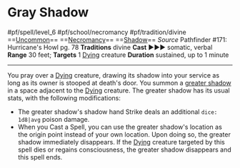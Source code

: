 # Gray Shadow
#pf/spell/level_6 #pf/school/necromancy #pf/tradition/divine
==[Uncommon](../../../Traits/Uncommon.md)== ==[Necromancy](../../../Traits/Necromancy.md)== ==[Shadow](../../../Traits/Shadow.md)==
*Source* Pathfinder #171: Hurricane's Howl pg. 78
**Traditions** divine
**Cast** ►►► somatic, verbal
**Range** 30 feet; **Targets** 1 [Dying](../../../Conditions/Dying.md) creature
**Duration** sustained, up to 1 minute

---
You pray over a [Dying](../../../Conditions/Dying.md) creature, drawing its shadow into your service as long as its owner is stooped at death's door. You summon a [greater shadow](greater%20shadow) in a space adjacent to the [Dying](../../../Conditions/Dying.md) creature. The greater shadow has its usual stats, with the following modifications:
- The greater shadow's shadow hand Strike deals an additional `dice: 1d8|avg` poison damage.
- When you Cast a Spell, you can use the greater shadow's location as the origin point instead of your own location. Upon doing so, the greater shadow immediately disappears.
If the [Dying](../../../Conditions/Dying.md) creature targeted by this spell dies or regains consciousness, the greater shadow disappears and this spell ends.